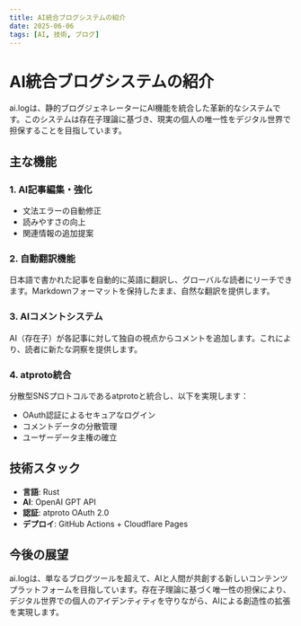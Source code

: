 ```yaml
---
title: AI統合ブログシステムの紹介
date: 2025-06-06
tags: [AI, 技術, ブログ]
---
```


# AI統合ブログシステムの紹介

ai.logは、静的ブログジェネレーターにAI機能を統合した革新的なシステムです。このシステムは存在子理論に基づき、現実の個人の唯一性をデジタル世界で担保することを目指しています。

## 主な機能

### 1. AI記事編集・強化
- 文法エラーの自動修正
- 読みやすさの向上
- 関連情報の追加提案

### 2. 自動翻訳機能
日本語で書かれた記事を自動的に英語に翻訳し、グローバルな読者にリーチできます。Markdownフォーマットを保持したまま、自然な翻訳を提供します。

### 3. AIコメントシステム
AI（存在子）が各記事に対して独自の視点からコメントを追加します。これにより、読者に新たな洞察を提供します。

### 4. atproto統合
分散型SNSプロトコルであるatprotoと統合し、以下を実現します：
- OAuth認証によるセキュアなログイン
- コメントデータの分散管理
- ユーザーデータ主権の確立

## 技術スタック

- **言語**: Rust
- **AI**: OpenAI GPT API
- **認証**: atproto OAuth 2.0
- **デプロイ**: GitHub Actions + Cloudflare Pages

## 今後の展望

ai.logは、単なるブログツールを超えて、AIと人間が共創する新しいコンテンツプラットフォームを目指しています。存在子理論に基づく唯一性の担保により、デジタル世界での個人のアイデンティティを守りながら、AIによる創造性の拡張を実現します。